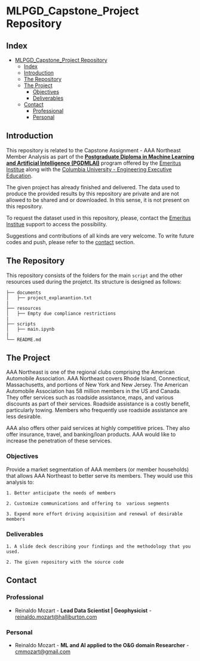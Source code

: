 # MLPGD_Capstone_Project Repository

## Index 

- [MLPGD_Capstone_Project Repository](#mlpgd_capstone_project-repository)
  - [Index](#index)
  - [Introduction](#introduction)
  - [The Repository](#the-repository)
  - [The Project](#the-project)
    - [Objectives](#objectives)
    - [Deliverables](#deliverables)
  - [Contact](#contact)
    - [Professional](#professional)
    - [Personal](#personal)


## Introduction 

This repository is related to the Capstone Assignment - AAA Northeast Member Analysis as part of the [**Postgraduate Diploma in Machine Learning and Artificial Intelligence (PGDMLAI)**](https://emeritus.org/online-diploma-programs/postgraduate-diploma-in-machine-learning-and-artificial-intelligence/) program offered by the [Emeritus Institue](https://emeritus.org/) along with the [Columbia University - Engineering Executive Education](https://cvn.columbia.edu/content/columbia-engineering-executive-education-0).

The given project has already finished and delivered. The data used to produce the provided results by this repository are private and are not allowed to be shared and or downloaded. In this sense, it is not present on this repository.

To request the dataset used in this repository, please, contact the [Emeritus Institue](https://emeritus.org/) support to access the possibility.

Suggestions and contributions of all kinds are very welcome. To write future codes and push, please refer to the [contact](#contact) section.

## The Repository

This repository consists of the folders for the main `script` and the other resources used during the projetct. Its structure is designed as follows: 

```
├── documents  
│   ├── project_explanantion.txt  
|
├── resources  
│   ├── Empty due compliance restrictions  
|   
├── scripts  
│   ├── main.ipynb   
|
└── README.md  
```


## The Project

AAA Northeast is one of the regional clubs comprising the American Automobile Association.  AAA Northeast covers Rhode Island, Connecticut, Massachusetts, and portions of New York and New Jersey.  The American Automobile Association has 58 million members in the US and Canada.  They offer services such as roadside assistance, maps, and various discounts as part of their services.  Roadside assistance is a costly benefit, particularly towing.  Members who frequently use roadside assistance are less desirable.

AAA also offers other paid services at highly competitive prices.  They also offer insurance, travel, and banking/loan products.  AAA would like to increase the penetration of these services.

### Objectives

Provide a market segmentation of AAA members (or member households) that allows AAA Northeast to better serve its members.  They would use this analysis to:

    1. Better anticipate the needs of members
   
    2. Customize communications and offering to  various segments
   
    3. Expend more effort driving acquisition and renewal of desirable members

### Deliverables

    1. A slide deck describing your findings and the methodology that you used.
    
    2. The given repository with the source code
     

## Contact

### Professional

- Reinaldo Mozart - **Lead Data Scientist \| Geophysicist** - reinaldo.mozart@halliburton.com

### Personal

- Reinaldo Mozart - **ML and AI applied to the O&G domain Researcher** - cmmozart@gmail.com